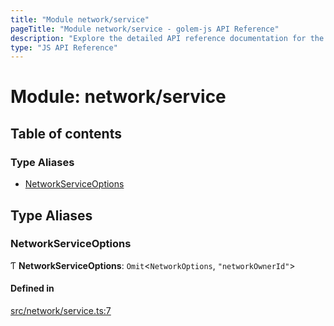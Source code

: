 ```yaml
---
title: "Module network/service"
pageTitle: "Module network/service - golem-js API Reference"
description: "Explore the detailed API reference documentation for the Module network/service within the golem-js SDK for the Golem Network."
type: "JS API Reference"
---
```

# Module: network/service

## Table of contents

### Type Aliases

- [NetworkServiceOptions](network_service#networkserviceoptions)

## Type Aliases

### NetworkServiceOptions

Ƭ **NetworkServiceOptions**: `Omit`\<`NetworkOptions`, ``"networkOwnerId"``\>

#### Defined in

[src/network/service.ts:7](https://github.com/golemfactory/golem-js/blob/9137662/src/network/service.ts#L7)
